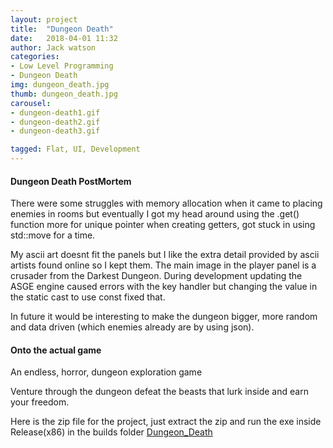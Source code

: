 ```yaml
---
layout: project
title:  "Dungeon Death"
date:   2018-04-01 11:32
author: Jack watson
categories:
- Low Level Programming
- Dungeon Death
img: dungeon_death.jpg
thumb: dungeon_death.jpg
carousel:
- dungeon-death1.gif
- dungeon-death2.gif
- dungeon-death3.gif

tagged: Flat, UI, Development
---
```

#### Dungeon Death PostMortem
There were some struggles with memory allocation when it came to placing enemies in rooms but eventually I got my head around using the .get() function more for unique pointer when creating getters, got stuck in using std::move for a time. 

My ascii art doesnt fit the panels
but I like the extra detail provided by ascii artists found online so I kept them. The main image in the player panel is a crusader from the Darkest Dungeon. During development updating the ASGE engine caused errors with the key handler but changing the value in the static cast to use const fixed that.

In future it would be interesting to make the dungeon bigger,  more random and data driven (which enemies already are by using 
json).

#### Onto the actual game
An endless, horror, dungeon exploration game

Venture through the dungeon defeat the beasts that lurk inside and earn your freedom.

Here is the zip file for the project, just extract the zip and run the exe inside Release(x86) in the builds folder [Dungeon_Death][1]

[1]:{{site.JackW8335.github.io}}/assets/downloads/Dungeon_Death.zip 


